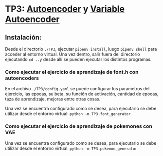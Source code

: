 # TP3: [Autoencoder](https://github.com/Reversive/sia-repo/blob/main/TP3/font_generator.py) y [Variable Autoencoder](https://github.com/Reversive/sia-repo/blob/main/TP3/pokemon_generator.py)

## Instalación:
Desde el directorio `./TP3`, ejecutar `pipenv install`, luego `pipenv shell` para acceder al entorno virtual. Una vez dentro, salir fuera del directorio ejecutando `cd ..`y desde allí se pueden ejecutar los distintos programas.


### Como ejecutar el ejercicio de aprendizaje de font.h con autoencoders
En el archivo `./TP3/config.yaml` se puede configurar los parametros del ejercicio, las epocas, su beta, su función de activación, cantidad de epocas, taza de aprendizaje, mejoras entre otras cosas.

Una vez se encuentra configurado como se desea, para ejecutarlo se debe utilizar desde el entorno virtual:
`python -m TP3.font_generator`

### Como ejecutar el ejercicio de aprendizaje de pokemones con VAE
Una vez se encuentra configurado como se desea, para ejecutarlo se debe utilizar desde el entorno virtual:
`python -m TP3.pokemon_generator`
